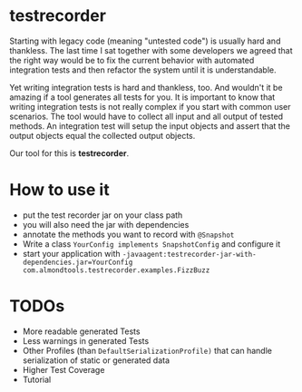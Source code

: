 testrecorder
============

Starting with legacy code (meaning "untested code") is usually hard and thankless. The last time I sat together with some developers we agreed that the right way would be to fix the current behavior with automated integration tests and then refactor the system until it is understandable.

Yet writing integration tests is hard and thankless, too. And wouldn't it be amazing if a tool generates all tests for you. It is important to know that writing integration tests is not really complex if you start with common user scenarios. The tool would have to collect all input and all output of tested methods. An integration test will setup the input objects and assert that the output objects equal the collected output objects.

Our tool for this is **testrecorder**.

How to use it
=============

- put the test recorder jar on your class path
- you will also need the jar with dependencies
- annotate the methods you want to record with `@Snapshot`
- Write a class `YourConfig implements SnapshotConfig` and configure it
- start your application with `-javaagent:testrecorder-jar-with-dependencies.jar=YourConfig com.almondtools.testrecorder.examples.FizzBuzz` 

TODOs
=====
- More readable generated Tests
- Less  warnings in generated Tests
- Other Profiles (than `DefaultSerializationProfile)` that can handle serialization of static or generated data
- Higher Test Coverage
- Tutorial
